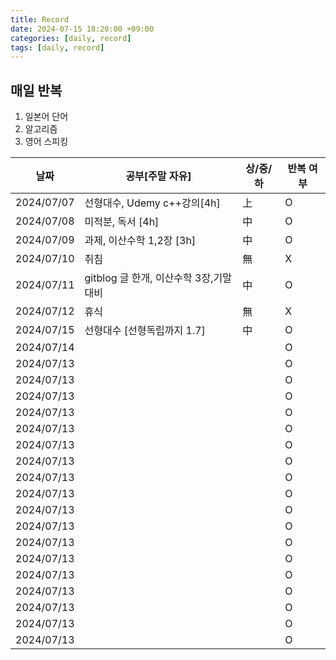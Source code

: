 ```yaml
---
title: Record
date: 2024-07-15 18:20:00 +09:00
categories: [daily, record]
tags: [daily, record]
---
```


## 매일 반복

1. 일본어 단어
2. 알고리즘
3. 영어 스피킹

| 날짜       | 공부[주말 자유]                        | 상/중/하 | 반복 여부 |
| ---------- | -------------------------------------- | -------- | --------- |
| 2024/07/07 | 선형대수, Udemy c++강의[4h]            | 上       | O         |
| 2024/07/08 | 미적분, 독서 [4h]                      | 中       | O         |
| 2024/07/09 | 과제, 이산수학 1,2장 [3h]              | 中       | O         |
| 2024/07/10 | 취침                                   | 無       | X         |
| 2024/07/11 | gitblog 글 한개, 이산수학 3장,기말대비 | 中       | O         |
| 2024/07/12 | 휴식                                   | 無       | X         |
| 2024/07/15 | 선형대수 [선형독립까지 1.7]            | 中       | O         |
| 2024/07/14 |                                        |          | O         |
| 2024/07/13 |                                        |          | O         |
| 2024/07/13 |                                        |          | O         |
| 2024/07/13 |                                        |          | O         |
| 2024/07/13 |                                        |          | O         |
| 2024/07/13 |                                        |          | O         |
| 2024/07/13 |                                        |          | O         |
| 2024/07/13 |                                        |          | O         |
| 2024/07/13 |                                        |          | O         |
| 2024/07/13 |                                        |          | O         |
| 2024/07/13 |                                        |          | O         |
| 2024/07/13 |                                        |          | O         |
| 2024/07/13 |                                        |          | O         |
| 2024/07/13 |                                        |          | O         |
| 2024/07/13 |                                        |          | O         |
| 2024/07/13 |                                        |          | O         |
| 2024/07/13 |                                        |          | O         |
| 2024/07/13 |                                        |          | O         |
| 2024/07/13 |                                        |          | O         |

